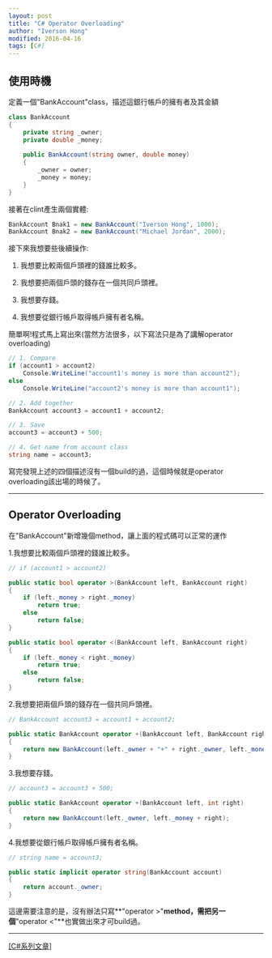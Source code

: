 ```yaml
---
layout: post
title: "C# Operator Overloading"
author: "Iverson Hong"
modified: 2016-04-16
tags: [C#]
---
```

## 使用時機 ##

定義一個"BankAccount"class，描述這銀行帳戶的擁有者及其金額

~~~csharp
class BankAccount
{
	private string _owner;
	private double _money;
	
	public BankAccount(string owner, double money)
	{
		_owner = owner;
		_money = money;
	}
}
~~~

接著在clint產生兩個實體:

~~~csharp
BankAccount Bnak1 = new BankAccount("Iverson Hong", 1000);
BankAccount Bnak2 = new BankAccount("Michael Jordan", 2000);
~~~

接下來我想要些後續操作:

1. 我想要比較兩個戶頭裡的錢誰比較多。

2. 我想要把兩個戶頭的錢存在一個共同戶頭裡。
 
3. 我想要存錢。

4. 我想要從銀行帳戶取得帳戶擁有者名稱。

簡單啊!程式馬上寫出來(當然方法很多，以下寫法只是為了講解operator overloading)

~~~csharp
// 1. Compare
if (account1 > account2)
	Console.WriteLine("account1's money is more than account2"); 
else
	Console.WriteLine("account2's money is more than account1"); 

// 2. Add together
BankAccount account3 = account1 + account2;

// 3. Save
account3 = account3 + 500;

// 4. Get name from account class 
string name = account3;
~~~

寫完發現上述的四個描述沒有一個build的過，這個時候就是operator overloading該出場的時候了。

----------

## Operator Overloading ##

在"BankAccount"新增幾個method，讓上面的程式碼可以正常的運作

1.我想要比較兩個戶頭裡的錢誰比較多。

~~~csharp
// if (account1 > account2)

public static bool operator >(BankAccount left, BankAccount right)
{
	if (left._money > right._money)
		return true;
	else
		return false;
}

public static bool operator <(BankAccount left, BankAccount right)
{
	if (left._money < right._money)
		return true;
	else
		return false;
}
~~~

2.我想要把兩個戶頭的錢存在一個共同戶頭裡。

~~~csharp
// BankAccount account3 = account1 + account2;

public static BankAccount operator +(BankAccount left, BankAccount right)
{
	return new BankAccount(left._owner + "+" + right._owner, left._money + right._money);
}
~~~

3.我想要存錢。

~~~csharp
// account3 = account3 + 500;

public static BankAccount operator +(BankAccount left, int right)
{
	return new BankAccount(left._owner, left._money + right);
}
~~~

4.我想要從銀行帳戶取得帳戶擁有者名稱。

~~~csharp
// string name = account3;

public static implicit operator string(BankAccount account)
{
	return account._owner;
}
~~~

這邊需要注意的是，沒有辦法只寫**"operator >"**method，需把另一個**"operator <"**也實做出來才可build過。

----------

[[C#系列文章]](http://iverson127.github.io/tags/#C#)